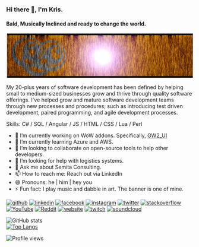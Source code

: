 <!--
**hatdragon/hatdragon** is a ✨ _special_ ✨ repository because its `README.md` (this file) appears on your GitHub profile.

Here are some ideas to get you started:

- 🔭 I’m currently working on ...
- 🌱 I’m currently learning ...
- 👯 I’m looking to collaborate on ...
- 🤔 I’m looking for help with ...
- 💬 Ask me about ...
- 📫 How to reach me: ...
- 😄 Pronouns: ...
- ⚡ Fun fact: ...
-->

### Hi there 👋, I'm Kris.
#### Bald, Musically Inclined and ready to change the world.
![Bald, Musically Inclined and ready to change the world.](https://raw.githubusercontent.com/hatdragon/hatdragon/master/img/CropCircles.png)

My 20-plus years of software development has been defined by helping small to medium-sized businesses grow and thrive through quality software offerings. I've helped grow and mature software development teams through new processes and procedures; such as introducing test driven development, paired programming, and agile development processes.

Skills: C# / SQL / Angular / JS / HTML / CSS / Lua / Perl

- 🔭 I’m currently working on WoW addons.  Specifically, [GW2_UI](https://github.com/Mortalknight/GW2_UI) 
- 🌱 I’m currently learning Azure and AWS. 
- 👯 I’m looking to collaborate on open-source tools to help other developers. 
- 🤔 I’m looking for help with logistics systems. 
- 💬 Ask me about Semita Consulting. 
- 📫 How to reach me: Reach out via LinkedIn 
- 😄 Pronouns: he | him | hey you 
- ⚡ Fun fact: I play music and dabble in art.  The banner is one of mine. 


[<img src='https://cdn.jsdelivr.net/npm/simple-icons@3.0.1/icons/github.svg' alt='github' height='40'>](https://github.com/hatdragon)  [<img src='https://cdn.jsdelivr.net/npm/simple-icons@3.0.1/icons/linkedin.svg' alt='linkedin' height='40'>](https://www.linkedin.com/in/krisklink/)  [<img src='https://cdn.jsdelivr.net/npm/simple-icons@3.0.1/icons/facebook.svg' alt='facebook' height='40'>](https://www.facebook.com/hatdragon)  [<img src='https://cdn.jsdelivr.net/npm/simple-icons@3.0.1/icons/instagram.svg' alt='instagram' height='40'>](https://www.instagram.com/thehatdragon/)  [<img src='https://cdn.jsdelivr.net/npm/simple-icons@3.0.1/icons/twitter.svg' alt='twitter' height='40'>](https://twitter.com/krisklink)  [<img src='https://cdn.jsdelivr.net/npm/simple-icons@3.0.1/icons/stackoverflow.svg' alt='stackoverflow' height='40'>](https://stackoverflow.com/users/6051437/hatdragon)  [<img src='https://cdn.jsdelivr.net/npm/simple-icons@3.0.1/icons/youtube.svg' alt='YouTube' height='40'>](https://www.youtube.com/channel/UC9_yLQKvnYoPXtCd4ptr_Bg)  [<img src='https://cdn.jsdelivr.net/npm/simple-icons@3.0.1/icons/reddit.svg' alt='Reddit' height='40'>](https://www.reddit.com/user/thehatdragon)  [<img src='https://cdn.jsdelivr.net/npm/simple-icons@3.0.1/icons/icloud.svg' alt='website' height='40'>](http://krisklink.me/)  [<img src='https://cdn.jsdelivr.net/npm/simple-icons@3.0.1/icons/twitch.svg' alt='twitch' height='40'>](https://twitch.tv/u/hatdragon/)  [<img src='https://cdn.jsdelivr.net/npm/simple-icons@3.0.1/icons/soundcloud.svg' alt='soundcloud' height='40'>](https://soundcloud.com/everyday-neptune)  

![GitHub stats](https://github-readme-stats.vercel.app/api?username=hatdragon&show_icons=true&theme=onedark&count_private=true&include_all_commits=true)  
[![Top Langs](https://github-readme-stats.vercel.app/api/top-langs/?username=hatdragon&theme=onedark)](https://github.com/anuraghazra/github-readme-stats) 

![Profile views](https://gpvc.arturio.dev/hatdragon)  
